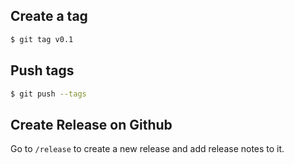 ## Create a tag
```sh
$ git tag v0.1
```

## Push tags
```sh
$ git push --tags
```

## Create Release on Github
Go to `/release` to create a new release and add release notes to it.
